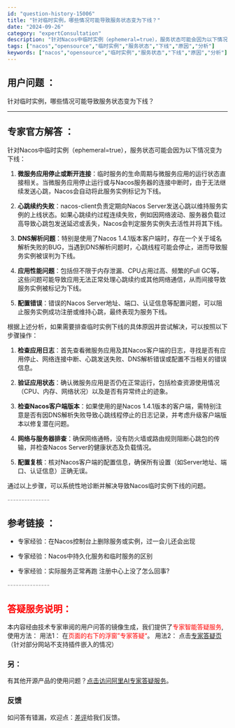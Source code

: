 ```yaml
---
id: "question-history-15006"
title: "针对临时实例，哪些情况可能导致服务状态变为下线？"
date: "2024-09-26"
category: "expertConsultation"
description: "针对Nacos中临时实例（ephemeral=true），服务状态可能会因为以下情况变为下线：1. **微服务应用停止或断开连接**：临时服务的生命周期与微服务应用的运行状态直接相关。当微服务应用停止运行或与Nacos服务器的连接中断时，由于无法继续发送心跳，Nacos会自动将此服务实例标记为下线。"
tags: ["nacos","opensource","临时实例","服务状态","下线","原因","分析"]
keywords: ["nacos","opensource","临时实例","服务状态","下线","原因","分析"]
---
```


## 用户问题 ： 
 针对临时实例，哪些情况可能导致服务状态变为下线？  

---------------
## 专家官方解答 ：

针对Nacos中临时实例（ephemeral=true），服务状态可能会因为以下情况变为下线：

1. **微服务应用停止或断开连接**：临时服务的生命周期与微服务应用的运行状态直接相关。当微服务应用停止运行或与Nacos服务器的连接中断时，由于无法继续发送心跳，Nacos会自动将此服务实例标记为下线。

2. **心跳续约失败**：nacos-client负责定期向Nacos Server发送心跳以维持服务实例的上线状态。如果心跳续约过程连续失败，例如因网络波动、服务器负载过高导致心跳包发送延迟或丢失，Nacos会判定服务实例失去活性并将其下线。

3. **DNS解析问题**：特别是使用了Nacos 1.4.1版本客户端时，存在一个关于域名解析失败的BUG，当遇到DNS解析问题时，心跳线程可能会停止，进而导致服务实例被误判为下线。

4. **应用性能问题**：包括但不限于内存泄漏、CPU占用过高、频繁的Full GC等，这些问题可能导致应用无法正常处理心跳续约或其他网络通信，从而间接导致服务实例被标记为下线。

5. **配置错误**：错误的Nacos Server地址、端口、认证信息等配置问题，可以阻止服务实例成功注册或维持心跳，最终表现为服务下线。

根据上述分析，如果需要排查临时实例下线的具体原因并尝试解决，可以按照以下步骤操作：

1. **检查应用日志**：首先查看微服务应用及其Nacos客户端的日志，寻找是否有应用停止、网络连接中断、心跳发送失败、DNS解析错误或配置不当相关的错误信息。

2. **验证应用状态**：确认微服务应用是否仍在正常运行，包括检查资源使用情况（CPU、内存、网络状况）以及是否有异常终止的迹象。

3. **检查Nacos客户端版本**：如果使用的是Nacos 1.4.1版本的客户端，需特别注意是否有因DNS解析失败导致心跳线程停止的日志记录，并考虑升级客户端版本以修复潜在问题。

4. **网络与服务器排查**：确保网络通畅，没有防火墙或路由规则阻断心跳包的传输，并检查Nacos Server的健康状态及负载情况。

5. **配置复核**：核对Nacos客户端的配置信息，确保所有设置（如Server地址、端口、认证信息）正确无误。

通过以上步骤，可以系统性地诊断并解决导致Nacos临时实例下线的问题。


<font color="#949494">---------------</font> 


## 参考链接 ：

* 专家经验：在Nacos控制台上删除服务或实例，过一会儿还会出现 
 
 * 专家经验：Nacos中持久化服务和临时服务的区别 
 
 * 专家经验：实际服务正常再跑 注册中心上没了怎么回事? 


 <font color="#949494">---------------</font> 
 


## <font color="#FF0000">答疑服务说明：</font> 

本内容经由技术专家审阅的用户问答的镜像生成，我们提供了<font color="#FF0000">专家智能答疑服务</font>,使用方法：
用法1： 在<font color="#FF0000">页面的右下的浮窗”专家答疑“</font>。
用法2： 点击[专家答疑页](https://answer.opensource.alibaba.com/docs/intro)（针对部分网站不支持插件嵌入的情况）
### 另：


有其他开源产品的使用问题？[点击访问阿里AI专家答疑服务](https://answer.opensource.alibaba.com/docs/intro)。
### 反馈
如问答有错漏，欢迎点：[差评](https://ai.nacos.io/user/feedbackByEnhancerGradePOJOID?enhancerGradePOJOId=15059)给我们反馈。
